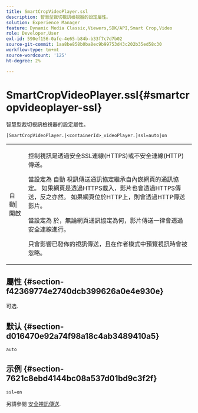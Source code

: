 ```yaml
---
title: SmartCropVideoPlayer.ssl
description: 智慧型裁切視訊檢視器的設定屬性。
solution: Experience Manager
feature: Dynamic Media Classic,Viewers,SDK/API,Smart Crop,Video
role: Developer,User
exl-id: 590ef156-0afe-4e65-b84b-b33f7c7d7b02
source-git-commit: 1aa8be858b0ba8ec9b99753d43c202b35ed58c30
workflow-type: tm+mt
source-wordcount: '125'
ht-degree: 2%

---
```


# SmartCropVideoPlayer.ssl{#smartcropvideoplayer-ssl}

智慧型裁切視訊檢視器的設定屬性。

<!-- >[!NOTE]
>
>This configuration attribute only applies to AEM 6.2 with installation of [Feature Pack NPR-13480](https://www.adobeaemcloud.com/content/marketplace/marketplaceProxy.html?packagePath=/content/companies/public/adobe/packages/cq620/featurepack/cq-6.2.0-featurepack-13480) and to AEM 6.1 with installation of [Feature Pack NPR-15011](https://www.adobeaemcloud.com/content/marketplace/marketplaceProxy.html?packagePath=/content/companies/public/adobe/packages/cq610/featurepack/cq-6.1.0-featurepack-15011). -->

`[SmartCropVideoPlayer.|<containerId>_videoPlayer.]ssl=auto|on`

<table id="table_C616483932C2482CA9794DDD7313FD7C"> 
 <tbody> 
  <tr> 
   <td colname="col1"> <p> <span class="codeph"> 自動|開啟</span> </p> </td> 
   <td colname="col2"> <p> 控制視訊是透過安全SSL連線(HTTPS)或不安全連線(HTTP)傳送。 </p> <p>當設定為 <span class="codeph"> 自動</span> 視訊傳送通訊協定繼承自內嵌網頁的通訊協定。 如果網頁是透過HTTPS載入，影片也會透過HTTPS傳送，反之亦然。 如果網頁位於HTTP上，則會透過HTTP傳送影片。 </p> <p>當設定為 <span class="codeph"> 於</span>，無論網頁通訊協定為何，影片傳送一律會透過安全連線進行。 </p> <p>只會影響已發佈的視訊傳送，且在作者模式中預覽視訊時會被忽略。 </p> </td> 
  </tr> 
 </tbody> 
</table>

## 屬性 {#section-f42369774e2740dcb399626a0e4e930e}

可选.

## 默认 {#section-d016470e92a74f98a18c4ab3489410a5}

`auto`

## 示例 {#section-7621c8ebd4144bc08a537d01bd9c3f2f}

```
ssl=on
```

<!--<a id="section_5943AC73316749C68761FF7F74DA7547"></a>-->

另請參閱 [安全視訊傳送](../../../c-html5-aem-asset-viewers/c-html5-aem-smartcropvideo/c-html5-aem-smartcropvideo-viewer-securevideodelivery.md#concept-cf9d1346a07d4429b0c6c32c9cac50ff).
